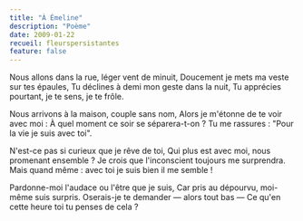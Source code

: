 ```yaml
---
title: "À Émeline"
description: "Poème"
date: 2009-01-22
recueil: fleurspersistantes
feature: false
---
```


Nous allons dans la rue, léger vent de minuit,
Doucement je mets ma veste sur tes épaules,
Tu déclines à demi mon geste dans la nuit,
Tu apprécies pourtant, je te sens, je te frôle.

Nous arrivons à la maison, couple sans nom,
Alors je m'étonne de te voir avec moi :
À quel moment ce soir se séparera-t-on ?
Tu me rassures : "Pour la vie je suis avec toi".

N'est-ce pas si curieux que je rêve de toi,
Qui plus est avec moi, nous promenant ensemble ?
Je crois que l'inconscient toujours me surprendra.
Mais quand même : avec toi je suis bien il me semble !

Pardonne-moi l'audace ou l'être que je suis,
Car pris au dépourvu, moi-même suis surpris.
Oserais-je te demander — alors tout bas —
Ce qu'en cette heure toi tu penses de cela ?
